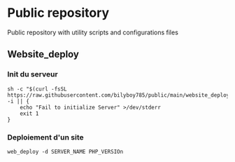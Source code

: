 # Public repository

Public repository with utility scripts and configurations files

## Website_deploy
### Init du serveur

```
sh -c "$(curl -fsSL https://raw.githubusercontent.com/bilyboy785/public/main/website_deploy/web_deploy.sh)" -i || {
    echo "Fail to initialize Server" >/dev/stderr
    exit 1
}
```

### Deploiement d'un site
```
web_deploy -d SERVER_NAME PHP_VERSIOn
```